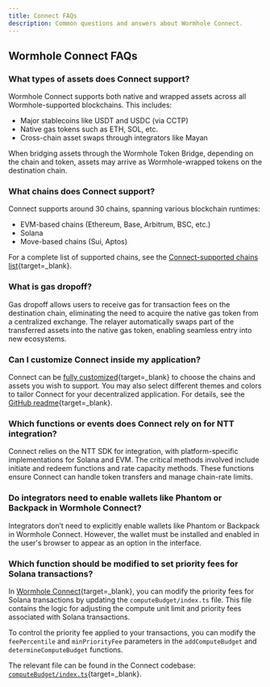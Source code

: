 ```yaml
---
title: Connect FAQs
description: Common questions and answers about Wormhole Connect.
---
```


## Wormhole Connect FAQs

### What types of assets does Connect support? 

Wormhole Connect supports both native and wrapped assets across all Wormhole-supported blockchains. This includes:

 - Major stablecoins like USDT and USDC (via CCTP)
 - Native gas tokens such as ETH, SOL, etc.
 - Cross-chain asset swaps through integrators like Mayan

When bridging assets through the Wormhole Token Bridge, depending on the chain and token, assets may arrive as Wormhole-wrapped tokens on the destination chain.

### What chains does Connect support? 

Connect supports around 30 chains, spanning various blockchain runtimes:

 - EVM-based chains (Ethereum, Base, Arbitrum, BSC, etc.)
 - Solana
 - Move-based chains (Sui, Aptos)

For a complete list of supported chains, see the [Connect-supported chains list](/docs/build/applications/connect/features/){target=\_blank}.

### What is gas dropoff? 

Gas dropoff allows users to receive gas for transaction fees on the destination chain, eliminating the need to acquire the native gas token from a centralized exchange. The relayer automatically swaps part of the transferred assets into the native gas token, enabling seamless entry into new ecosystems.

### Can I customize Connect inside my application?

Connect can be [fully customized](https://connect-in-style.wormhole.com/){target=\_blank} to choose the chains and assets you wish to support. You may also select different themes and colors to tailor Connect for your decentralized application. For details, see the [GitHub readme](https://github.com/wormhole-foundation/wormhole-connect){target=\_blank}.

### Which functions or events does Connect rely on for NTT integration? 

Connect relies on the NTT SDK  for integration, with platform-specific implementations for Solana and EVM. The critical methods involved include initiate and redeem functions and rate capacity methods. These functions ensure Connect can handle token transfers and manage chain-rate limits.

### Do integrators need to enable wallets like Phantom or Backpack in Wormhole Connect?

Integrators don’t need to explicitly enable wallets like Phantom or Backpack in Wormhole Connect. However, the wallet must be installed and enabled in the user's browser to appear as an option in the interface.

### Which function should be modified to set priority fees for Solana transactions?

In [Wormhole Connect](https://github.com/wormhole-foundation/wormhole-connect){target=\_blank}, you can modify the priority fees for Solana transactions by updating the `computeBudget/index.ts` file. This file contains the logic for adjusting the compute unit limit and priority fees associated with Solana transactions.

To control the priority fee applied to your transactions, you can modify the `feePercentile` and `minPriorityFee` parameters in the `addComputeBudget` and `determineComputeBudget` functions.

The relevant file can be found in the Connect codebase: [`computeBudget/index.ts`](https://github.com/wormhole-foundation/wormhole-connect/blob/62f1ba8ee5502ac6fd405680e6b3816c9aa54325/sdk/src/contexts/solana/utils/computeBudget/index.ts){target=\_blank}.